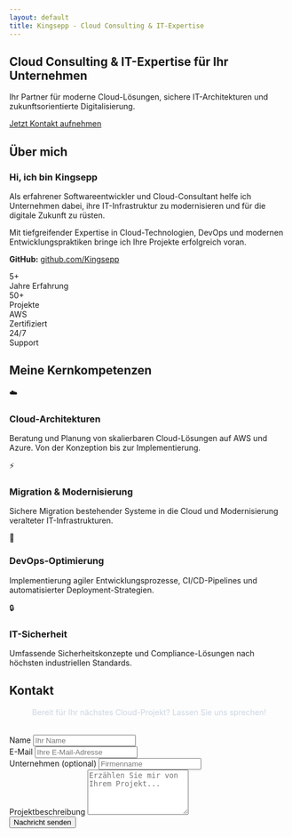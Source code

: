 ```yaml
---
layout: default
title: Kingsepp - Cloud Consulting & IT-Expertise
---
```


<section id="home" class="hero">
  <div class="hero-background"></div>
  <div class="hero-content">
    <h1 class="hero-title">Cloud Consulting & IT-Expertise für Ihr Unternehmen</h1>
    <p class="hero-subtitle">
      Ihr Partner für moderne Cloud-Lösungen, sichere IT-Architekturen und
      zukunftsorientierte Digitalisierung.
    </p>
    <a href="#contact" class="cta-button">Jetzt Kontakt aufnehmen</a>
  </div>
</section>

<section id="about" class="section">
  <div class="container">
    <h2 class="section-title">Über mich</h2>
    <div class="about-grid">
      <div class="about-text">
        <h3>Hi, ich bin Kingsepp</h3>
        <p>Als erfahrener Softwareentwickler und Cloud-Consultant helfe ich Unternehmen dabei, ihre IT-Infrastruktur zu modernisieren und für die digitale Zukunft zu rüsten.</p>
        <p>Mit tiefgreifender Expertise in Cloud-Technologien, DevOps und modernen Entwicklungspraktiken bringe ich Ihre Projekte erfolgreich voran.</p>
        <p>
          <strong>GitHub:</strong>
          <a href="https://github.com/Kingsepp" target="_blank">github.com/Kingsepp</a>
        </p>
      </div>
      <div class="about-stats">
        <div class="stat-card">
          <div class="stat-number">5+</div>
          <div class="stat-label">Jahre Erfahrung</div>
        </div>
        <div class="stat-card">
          <div class="stat-number">50+</div>
          <div class="stat-label">Projekte</div>
        </div>
        <div class="stat-card">
          <div class="stat-number">AWS</div>
          <div class="stat-label">Zertifiziert</div>
        </div>
        <div class="stat-card">
          <div class="stat-number">24/7</div>
          <div class="stat-label">Support</div>
        </div>
      </div>
    </div>
  </div>
</section>

<section id="services" class="section">
  <div class="container">
    <h2 class="section-title">Meine Kernkompetenzen</h2>
    <div class="services-grid">
      <div class="service-card">
        <div class="service-icon">☁️</div>
        <h3>Cloud-Architekturen</h3>
        <p>Beratung und Planung von skalierbaren Cloud-Lösungen auf AWS und Azure. Von der Konzeption bis zur Implementierung.</p>
      </div>
      <div class="service-card">
        <div class="service-icon">⚡</div>
        <h3>Migration & Modernisierung</h3>
        <p>Sichere Migration bestehender Systeme in die Cloud und Modernisierung veralteter IT-Infrastrukturen.</p>
      </div>
      <div class="service-card">
        <div class="service-icon">🔄</div>
        <h3>DevOps-Optimierung</h3>
        <p>Implementierung agiler Entwicklungsprozesse, CI/CD-Pipelines und automatisierter Deployment-Strategien.</p>
      </div>
      <div class="service-card">
        <div class="service-icon">🔒</div>
        <h3>IT-Sicherheit</h3>
        <p>Umfassende Sicherheitskonzepte und Compliance-Lösungen nach höchsten industriellen Standards.</p>
      </div>
    </div>
  </div>
</section>

<section id="contact" class="section">
  <div class="container">
    <h2 class="section-title">Kontakt</h2>
    <div class="contact-form">
      <p style="text-align: center; margin-bottom: 2rem; color: #cbd5e1;">
        Bereit für Ihr nächstes Cloud-Projekt? Lassen Sie uns sprechen!
      </p>
      <form action="https://formspree.io/f/DEINE_FORM_ID" method="POST">
        <div class="form-group">
          <label for="name">Name</label>
          <input type="text" id="name" name="name" placeholder="Ihr Name" required>
        </div>
        <div class="form-group">
          <label for="email">E-Mail</label>
          <input type="email" id="email" name="_replyto" placeholder="Ihre E-Mail-Adresse" required>
        </div>
        <div class="form-group">
          <label for="company">Unternehmen (optional)</label>
          <input type="text" id="company" name="company" placeholder="Firmenname">
        </div>
        <div class="form-group">
          <label for="message">Projektbeschreibung</label>
          <textarea id="message" name="message" rows="5" placeholder="Erzählen Sie mir von Ihrem Projekt..." required></textarea>
        </div>
        <button type="submit" class="submit-button">Nachricht senden</button>
      </form>
    </div>
  </div>
</section>
